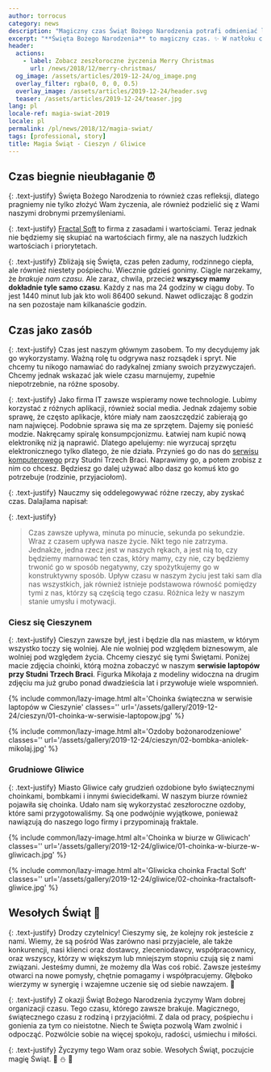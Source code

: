```yaml
---
author: torrocus
category: news
description: "Magiczny czas Świąt Bożego Narodzenia potrafi odmieniać ludzkie serca i przyzwyczajenia. Świąteczne życzenia dla bliskich, przyjaciół i klientów."
excerpt: "**Święta Bożego Narodzenia** to magiczny czas. ✨ W natłoku codziennych spraw, zabiegani, możemy na chwilę zwolnić. 🐌🐢 Zatrzymać się i poczuć bliskość rodziny 👪, przyjaciół. Zanim jednak to nastąpi dla większości z nas jest to czas przygotowań i pośpiechu. 🏃‍♂️🏇 Stoimy w długich kolejkach, denerwując się, że tyle jeszcze rzeczy zostało do załatwienia. Boimy się, że czegoś zabraknie na wigilijnym stole. 🐟 Gonimy za gwiazdkowymi prezentami, choć doskonale wiemy, że to tylko symbol i nie są one najważniejsze. 🎁"
header:
  actions:
    - label: Zobacz zeszłoroczne życzenia Merry Christmas
      url: /news/2018/12/merry-christmas/
  og_image: /assets/articles/2019-12-24/og_image.png
  overlay_filter: rgba(0, 0, 0, 0.5)
  overlay_image: /assets/articles/2019-12-24/header.svg
  teaser: /assets/articles/2019-12-24/teaser.jpg
lang: pl
locale-ref: magia-swiat-2019
locale: pl
permalink: /pl/news/2018/12/magia-swiat/
tags: [professional, story]
title: Magia Świąt - Cieszyn / Gliwice
---
```


## Czas biegnie nieubłaganie ⏰

{: .text-justify}
Święta Bożego Narodzenia to również czas refleksji, dlatego pragniemy nie tylko złożyć Wam życzenia, ale również podzielić się z Wami naszymi drobnymi przemyśleniami.

{: .text-justify}
[Fractal Soft](https://fractalsoft.org/pl) to firma z zasadami i wartościami.
Teraz jednak nie będziemy się skupiać na wartościach firmy, ale na naszych ludzkich wartościach i priorytetach.

{: .text-justify}
Zbliżają się Święta, czas pełen zadumy, rodzinnego ciepła, ale również niestety pośpiechu.
Wiecznie gdzieś gonimy.
Ciągle narzekamy, że _brakuje nam czasu._
Ale zaraz, chwila, przecież **wszyscy mamy dokładnie tyle samo czasu**.
Każdy z nas ma 24 godziny w ciągu doby.
To jest 1440 minut lub jak kto woli 86400 sekund.
Nawet odliczając 8 godzin na sen pozostaje nam kilkanaście godzin.


## Czas jako zasób

{: .text-justify}
Czas jest naszym głównym zasobem.
To my decydujemy jak go wykorzystamy.
Ważną rolę tu odgrywa nasz rozsądek i spryt.
Nie chcemy tu nikogo namawiać do radykalnej zmiany swoich przyzwyczajeń.
Chcemy jednak wskazać jak wiele czasu marnujemy, zupełnie niepotrzebnie, na różne sposoby.

{: .text-justify}
Jako firma IT zawsze wspieramy nowe technologie.
Lubimy korzystać z różnych aplikacji, również social media.
Jednak zdajemy sobie sprawę, że często aplikacje, które miały nam zaoszczędzić zabierają go nam najwięcej.
Podobnie sprawa się ma ze sprzętem.
Dajemy się ponieść modzie.
Nakręcamy spiralę konsumpcjonizmu.
Łatwiej nam kupić nową elektronikę niż ją naprawić.
Dlatego apelujemy: nie wyrzucaj sprzętu elektronicznego tylko dlatego, że nie działa.
Przynieś go do nas do [serwisu komputerowego](https://fractalsoft.org/pl/cieszyn) przy Studni Trzech Braci.
Naprawimy go, a potem zrobisz z nim co chcesz.
Będziesz go dalej używać albo dasz go komuś kto go potrzebuje (rodzinie, przyjaciołom).

{: .text-justify}
Nauczmy się oddelegowywać różne rzeczy, aby zyskać czas.
Dalajlama napisał:

{: .text-justify}
> Czas zawsze upływa, minuta po minucie, sekunda po sekundzie.
> Wraz z czasem upływa nasze życie.
> Nikt tego nie zatrzyma.
> Jednakże, jedna rzecz jest w naszych rękach, a jest nią to, czy będziemy marnować ten czas, który mamy, czy nie, czy będziemy trwonić go w sposób negatywny, czy spożytkujemy go w konstruktywny sposób.
> Upływ czasu w naszym życiu jest taki sam dla nas wszystkich, jak również istnieje podstawowa równość pomiędzy tymi z nas, którzy są częścią tego czasu.
> Różnica leży w naszym stanie umysłu i motywacji.


### Ciesz się Cieszynem

{: .text-justify}
Cieszyn zawsze był, jest i będzie dla nas miastem, w którym wszystko toczy się wolniej.
Ale nie wolniej pod względem biznesowym, ale wolniej pod względem życia.
Chcemy cieszyć się tymi Świętami.
Poniżej macie zdjęcia choinki, którą można zobaczyć w naszym **serwisie laptopów przy Studni Trzech Braci**.
Figurka Mikołaja z modeliny  widoczna na drugim zdjęciu ma już grubo ponad dwadzieścia lat i przywołuje wiele wspomnień.


{% include common/lazy-image.html alt='Choinka świąteczna w serwisie laptopów w Cieszynie' classes='' url='/assets/gallery/2019-12-24/cieszyn/01-choinka-w-serwisie-laptopow.jpg' %}

{% include common/lazy-image.html alt='Ozdoby bożonarodzeniowe' classes='' url='/assets/gallery/2019-12-24/cieszyn/02-bombka-aniolek-mikolaj.jpg' %}


### Grudniowe Gliwice

{: .text-justify}
Miasto Gliwice cały grudzień ozdobione było świątecznymi choinkami, bombkami i innymi świecidełkami.
W naszym biurze również pojawiła się choinka.
Udało nam się wykorzystać zeszłoroczne ozdoby, które sami przygotowaliśmy.
Są one podwójnie wyjątkowe, ponieważ nawiązują do naszego logo firmy i przypominają fraktale.


{% include common/lazy-image.html alt='Choinka w biurze w Gliwicach' classes='' url='/assets/gallery/2019-12-24/gliwice/01-choinka-w-biurze-w-gliwicach.jpg' %}

{% include common/lazy-image.html alt='Gliwicka choinka Fractal Soft' classes='' url='/assets/gallery/2019-12-24/gliwice/02-choinka-fractalsoft-gliwice.jpg' %}


## Wesołych Świąt 🎄

{: .text-justify}
Drodzy czytelnicy!
Cieszymy się, że kolejny rok jesteście z nami.
Wiemy, że są pośród Was zarówno
nasi przyjaciele, ale także konkurencji,
nasi klienci oraz dostawcy, zleceniodawcy, współpracownicy,
oraz wszyscy, którzy w większym lub mniejszym stopniu czują się z nami związani.
Jesteśmy dumni, że możemy dla Was coś robić.
Zawsze jesteśmy otwarci na nowe pomysły, chętnie pomagamy i współpracujemy.
Głęboko wierzymy w synergię i wzajemne uczenie się od siebie nawzajem.
💝

{: .text-justify}
Z okazji Świąt Bożego Narodzenia życzymy Wam dobrej organizacji czasu.
Tego czasu, którego zawsze brakuje.
Magicznego, świątecznego czasu z rodziną i przyjaciółmi.
Z dala od pracy, pośpiechu i gonienia za tym co nieistotne.
Niech te Święta pozwolą Wam zwolnić i odpocząć.
Pozwólcie sobie na więcej spokoju, radości, uśmiechu i miłości.

{: .text-justify}
Życzymy tego Wam oraz sobie.
Wesołych Świąt, poczujcie magię Świąt.
🎄
⛄
🎅
